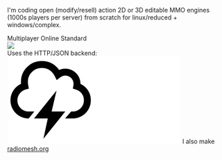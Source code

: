 I'm coding open (modify/resell) action 2D or 3D editable MMO engines (1000s players per server) from scratch for linux/reduced + windows/complex.

Multiplayer Online Standard  
<a href="https://github.com/tinspin/fuse"><img style="vertical-align: top;" src="https://raw.githubusercontent.com/tinspin/fuse/84bc0d889414579074588b0d57d8534cbb5871cb/res/svg/mos.svg"></a>  
Uses&nbsp;the&nbsp;HTTP/JSON&nbsp;backend:  
<a href="https://github.com/tinspin/rupy"><img src="https://raw.githubusercontent.com/tinspin/rupy/4ab21ef3c5c8046f931af2b055bf78ad8425ff1a/res/logo.svg"><img src="https://raw.githubusercontent.com/tinspin/rupy/4ab21ef3c5c8046f931af2b055bf78ad8425ff1a/res/logo_light.svg"></a>
I also make <a href="http://radiomesh.org">radiomesh.org</a>
